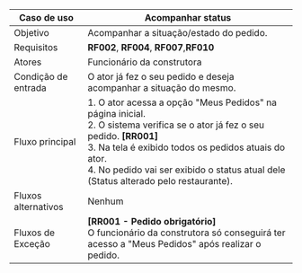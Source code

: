 | Caso de uso         | Acompanhar status                                                                                                                                                                                                                                                                                                                                                                                                                                                                                                                                                                                                                                                                |
| ------------------- | ------------------------------------------------------------------------------------------------------------------------------------------------------------------------------------------------------------------------------------------------------------------------------------------------------------------------------------------------------------------------------------------------------------------------------------------------------------------------------------------------------------------------------------------------------------------------------------------------------------------------------------------------------------------------------------------- |
| Objetivo            | Acompanhar a situação/estado do pedido.                                                                                                                                                                                                                                                                                                                                                                                                                                                                                                                                                                                                                       |
| Requisitos          | **RF002**, **RF004**, **RF007**,**RF010**                                                                                                                                                                                                                                                                                                                                                                                                                                                                                                                                                                                                                                                                                   |
| Atores              | Funcionário da construtora                                                                                                                                                                                                                                                                                                                                                                                                                                                                                                                                                                                                                                      |
| Condição de entrada | O ator já fez o seu pedido e deseja acompanhar a situação do mesmo.                                                                                                                                                                                                                                                                                                                                                                                                                                                                                                                                |
| Fluxo principal     | 1. O ator acessa a opção "Meus Pedidos" na página inicial.<br> 2. O sistema verifica se o ator já fez o seu pedido. **[RR001]** <br> 3. Na tela é exibido todos os pedidos atuais do ator.  <br> 4. No pedido vai ser exibido o status atual dele (Status alterado pelo restaurante).                                                                                                                                                                                                                                                                                      |
| Fluxos alternativos | Nenhum
| Fluxos de Exceção   |  **[RR001 - Pedido obrigatório]** <br>O funcionário da construtora só conseguirá ter acesso a "Meus Pedidos" após realizar o pedido.
